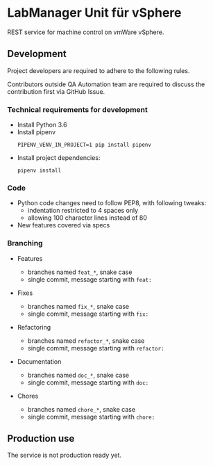 # LabManager Unit für vSphere

REST service for machine control on vmWare vSphere.

## Development

Project developers are required to adhere to the following rules.

Contributors outside QA Automation team are required to discuss the contribution first via GitHub Issue.

### Technical requirements for development
* Install Python 3.6
* Install pipenv
  ```
  PIPENV_VENV_IN_PROJECT=1 pip install pipenv
  ```
* Install project dependencies:
  ```
  pipenv install
  ```

### Code
* Python code changes need to follow PEP8, with following tweaks:
    * indentation restricted to 4 spaces only
    * allowing 100 character lines instead of 80
* New features covered via specs

### Branching
* Features
    * branches named `feat_*`, snake case
    * single commit, message starting with `feat: `

* Fixes
    * branches named `fix_*`, snake case
    * single commit, message starting with `fix: `

* Refactoring
    * branches named `refactor_*`, snake case
    * single commit, message starting with `refactor: `

* Documentation
    * branches named `doc_*`, snake case
    * single commit, message starting with `doc: `

* Chores
    * branches named `chore_*`, snake case
    * single commit, message starting with `chore: `

## Production use

The service is not production ready yet.
